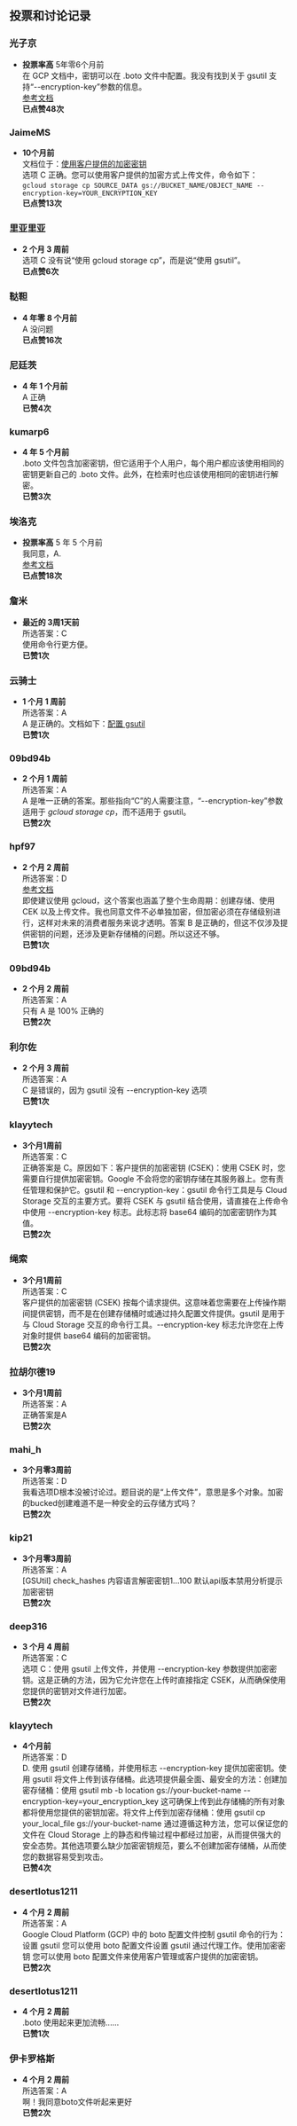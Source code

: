 ## 投票和讨论记录
  
  ### 光子京
  - **投票率高** 5年零6个月前  
    在 GCP 文档中，密钥可以在 .boto 文件中配置。我没有找到关于 gsutil 支持“--encryption-key”参数的信息。  
    [参考文档](https://cloud.google.com/storage/docs/encryption/customer-supplied-keys)  
    **已点赞48次**
  
  ### JaimeMS
  - **10个月前**  
    文档位于：[使用客户提供的加密密钥](https://cloud.google.com/storage/docs/encryption/using-customer-supplied-keys#upload-encrypt)  
    选项 C 正确。您可以使用客户提供的加密方式上传文件，命令如下：  
    `gcloud storage cp SOURCE_DATA gs://BUCKET_NAME/OBJECT_NAME --encryption-key=YOUR_ENCRYPTION_KEY`  
    **已点赞13次**
  
  ### 里亚里亚
  - **2 个月 3 周前**  
    选项 C 没有说“使用 gcloud storage cp”，而是说“使用 gsutil”。  
    **已点赞6次**
  
  ### 鞑靼
  - **4 年零 8 个月前**  
    A 没问题  
    **已点赞16次**
  
  ### 尼廷茨
  - **4 年 1 个月前**  
    A 正确  
    **已赞4次**
  
  ### kumarp6
  - **4 年 5 个月前**  
    .boto 文件包含加密密钥，但它适用于个人用户，每个用户都应该使用相同的密钥更新自己的 .boto 文件。此外，在检索时也应该使用相同的密钥进行解密。  
    **已赞3次**
  
  ### 埃洛克
  - **投票率高** 5 年 5 个月前  
    我同意，A.  
    [参考文档](https://cloud.google.com/storage/docs/gsutil/addlhelp/UsingEncryptionKeys#generating-customer-supplied-encryption-keys)  
    **已点赞18次**
  
  ### 詹米
  - **最近的 3周1天前**  
    所选答案：C  
    使用命令行更方便。  
    **已赞1次**
  
  ### 云骑士
  - **1 个月 1 周前**  
    所选答案：A  
    A 是正确的。文档如下：[配置 gsutil](https://cloud.google.com/storage/docs/boto-gsutil)  
    **已赞1次**
  
  ### 09bd94b
  - **2 个月 1 周前**  
    所选答案：A  
    A 是唯一正确的答案。那些指向“C”的人需要注意，“--encryption-key”参数适用于 *gcloud storage cp*，而不适用于 gsutil。  
    **已赞2次**
  
  ### hpf97
  - **2 个月 2 周前**  
    所选答案：D  
    [参考文档](https://cloud.google.com/storage/docs/gsutil)  
    即使建议使用 gcloud，这个答案也涵盖了整个生命周期：创建存储、使用 CEK 以及上传文件。我也同意文件不必单独加密，但加密必须在存储级别进行，这样对未来的消费者服务来说才透明。答案 B 是正确的，但这不仅涉及提供密钥的问题，还涉及更新存储桶的问题。所以这还不够。  
    **已赞1次**
  
  ### 09bd94b
  - **2 个月 2 周前**  
    所选答案：A  
    只有 A 是 100% 正确的  
    **已赞2次**
  
  ### 利尔佐
  - **2 个月 3 周前**  
    所选答案：A  
    C 是错误的，因为 gsutil 没有 --encryption-key 选项  
    **已赞1次**
  
  ### klayytech
  - **3个月1周前**  
    所选答案：C  
    正确答案是 C。原因如下：客户提供的加密密钥 (CSEK)：使用 CSEK 时，您需要自行提供加密密钥。Google 不会将您的密钥存储在其服务器上。您有责任管理和保护它。gsutil 和 --encryption-key：gsutil 命令行工具是与 Cloud Storage 交互的主要方式。要将 CSEK 与 gsutil 结合使用，请直接在上传命令中使用 --encryption-key 标志。此标志将 base64 编码的加密密钥作为其值。  
    **已赞2次**
  
  ### 绳索
  - **3个月1周前**  
    所选答案：C  
    客户提供的加密密钥 (CSEK) 按每个请求提供。这意味着您需要在上传操作期间提供密钥，而不是在创建存储桶时或通过持久配置文件提供。gsutil 是用于与 Cloud Storage 交互的命令行工具。--encryption-key 标志允许您在上传对象时提供 base64 编码的加密密钥。  
    **已赞2次**
  
  ### 拉胡尔德19
  - **3个月1周前**  
    所选答案：A  
    正确答案是A  
    **已赞2次**
  
  ### mahi_h
  - **3个月零3周前**  
    所选答案：D  
    我看选项D根本没被讨论过。题目说的是“上传文件”，意思是多个对象。加密的bucked创建难道不是一种安全的云存储方式吗？  
    **已赞2次**
  
  ### kip21
  - **3个月零3周前**  
    所选答案：A  
    [GSUtil] check_hashes 内容语言解密密钥1...100 默认api版本禁用分析提示加密密钥  
    **已赞2次**
  
  ### deep316
  - **3 个月 4 周前**  
    所选答案：C  
    选项 C：使用 gsutil 上传文件，并使用 --encryption-key 参数提供加密密钥。这是正确的方法，因为它允许您在上传时直接指定 CSEK，从而确保使用您提供的密钥对文件进行加密。  
    **已赞2次**
  
  ### klayytech
  - **4个月前**  
    所选答案：D  
    D. 使用 gsutil 创建存储桶，并使用标志 --encryption-key 提供加密密钥。使用 gsutil 将文件上传到该存储桶。此选项提供最全面、最安全的方法：创建加密存储桶：使用 gsutil mb -b location gs://your-bucket-name --encryption-key=your_encryption_key 这可确保上传到此存储桶的所有对象都将使用您提供的密钥加密。将文件上传到加密存储桶：使用 gsutil cp your_local_file gs://your-bucket-name 通过遵循这种方法，您可以保证您的文件在 Cloud Storage 上的静态和传输过程中都经过加密，从而提供强大的安全态势。其他选项要么缺少加密密钥规范，要么不创建加密存储桶，从而使您的数据容易受到攻击。  
    **已赞4次**
  
  ### desertlotus1211
  - **4 个月 2 周前**  
    所选答案：A  
    Google Cloud Platform (GCP) 中的 boto 配置文件控制 gsutil 命令的行为：设置 gsutil 您可以使用 boto 配置文件设置 gsutil 通过代理工作。使用加密密钥 您可以使用 boto 配置文件来使用客户管理或客户提供的加密密钥。  
    **已赞2次**
  
  ### desertlotus1211
  - **4 个月 2 周前**  
    .boto 使用起来更加流畅......  
    **已赞1次**
  
  ### 伊卡罗格斯
  - **4 个月 2 周前**  
    所选答案：A  
    啊！我同意boto文件听起来更好  
    **已赞2次**
  